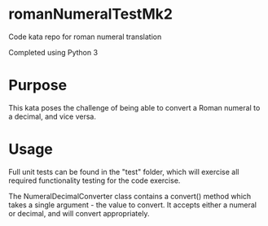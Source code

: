 # romanNumeralTestMk2
Code kata repo for roman numeral translation

Completed using Python 3


# Purpose

This kata poses the challenge of being able to convert a Roman numeral to a decimal, and vice versa.


# Usage

Full unit tests can be found in the "test" folder, which will exercise all required functionality testing for the
code exercise.

The NumeralDecimalConverter class contains a convert() method which takes a single argument - the value to convert. It
accepts either a numeral or decimal, and will convert appropriately.